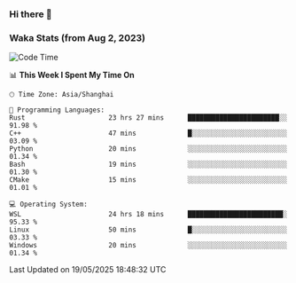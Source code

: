 ### Hi there 👋

### Waka Stats (from Aug 2, 2023)

<!--START_SECTION:waka-->
![Code Time](http://img.shields.io/badge/Code%20Time-857%20hrs%2037%20mins-blue)

📊 **This Week I Spent My Time On** 

```text
🕑︎ Time Zone: Asia/Shanghai

💬 Programming Languages: 
Rust                     23 hrs 27 mins      ███████████████████████░░   91.98 % 
C++                      47 mins             █░░░░░░░░░░░░░░░░░░░░░░░░   03.09 % 
Python                   20 mins             ░░░░░░░░░░░░░░░░░░░░░░░░░   01.34 % 
Bash                     19 mins             ░░░░░░░░░░░░░░░░░░░░░░░░░   01.30 % 
CMake                    15 mins             ░░░░░░░░░░░░░░░░░░░░░░░░░   01.01 % 

💻 Operating System: 
WSL                      24 hrs 18 mins      ████████████████████████░   95.33 % 
Linux                    50 mins             █░░░░░░░░░░░░░░░░░░░░░░░░   03.33 % 
Windows                  20 mins             ░░░░░░░░░░░░░░░░░░░░░░░░░   01.34 % 
```


 Last Updated on 19/05/2025 18:48:32 UTC
<!--END_SECTION:waka-->
